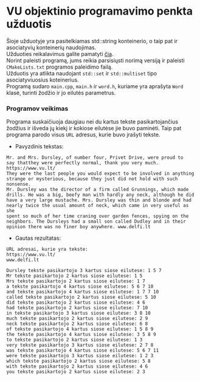 # VU objektinio programavimo penkta užduotis  

Šioje užduotyje yra pasitelkiamas std::string konteinerio, o taip pat ir asociatyvių konteinerių naudojimas.  
Užduoties reikalavimus galite pamatyti [čia](https://github.com/objprog/paskaitos2019/wiki/5-oji-u%C5%BEduotis).  
Norint paleisti programą, jums reikia parsisiųsti norimą versiją ir paleisti `CMakeLists.txt` programos paleidimo failą.  
Užduotis yra atlikta naudojant `std::set` ir `std::multiset` tipo asociatyviuosius koteinerius.  
Programą sudaro `main.cpp`, `main.h` ir `word.h`, kuriame yra aprašyta `Word` klasė, turinti žodžio ir jo eilutės parametrus.

### Programov veikimas  

Programa suskaičiuoja daugiau nei du kartus tekste pasikartojančius žodžius ir išveda jų kiekį ir kokiose eilutėse jie buvo paminėti.
Taip pat programa parodo visus `URL` adresus, kurie buvo įrašyti tekste.  
- Pavyzdinis tekstas:
```
Mr. and Mrs. Dursley, of number four, Privet Drive, were proud to 
say thatthey were perfectly normal, thank you very much. https://www.vu.lt/
They were the last people you would expect to be involved in anything 
strange or mysterious, because they just did not hold with such nonsense.
Mr. Dursley was the director of a firm called Grunnings, which made
drills. He was a big, beefy man with hardly any neck, although he did
have a very large mustache. Mrs. Dursley was thin and blonde and had
nearly twice the usual amount of neck, which came in very useful as she
spent so much of her time craning over garden fences, spying on the
neighbors. The Dursleys had a small son called Dudley and in their
opinion there was no finer boy anywhere. www.delfi.lt
```
- Gautas rezultatas:
```
URL adresai, kurie yra tekste:
https://www.vu.lt/
www.delfi.lt

Dursley tekste pasikartojo 3 kartus siose eilutese: 1 5 7
Mr tekste pasikartojo 2 kartus siose eilutese: 1 5
Mrs tekste pasikartojo 2 kartus siose eilutese: 1 7
a tekste pasikartojo 4 kartus siose eilutese: 5 6 7 10
and tekste pasikartojo 4 kartus siose eilutese: 1 7 7 10
called tekste pasikartojo 2 kartus siose eilutese: 5 10
did tekste pasikartojo 2 kartus siose eilutese: 4 6
had tekste pasikartojo 2 kartus siose eilutese: 7 10
in tekste pasikartojo 3 kartus siose eilutese: 3 8 10
much tekste pasikartojo 2 kartus siose eilutese: 2 9
neck tekste pasikartojo 2 kartus siose eilutese: 6 8
of tekste pasikartojo 4 kartus siose eilutese: 1 5 8 9
the tekste pasikartojo 4 kartus siose eilutese: 3 5 8 9
to tekste pasikartojo 2 kartus siose eilutese: 1 3
very tekste pasikartojo 3 kartus siose eilutese: 2 7 8
was tekste pasikartojo 4 kartus siose eilutese: 5 6 7 11
were tekste pasikartojo 3 kartus siose eilutese: 1 2 3
which tekste pasikartojo 2 kartus siose eilutese: 5 8
with tekste pasikartojo 2 kartus siose eilutese: 4 6
you tekste pasikartojo 2 kartus siose eilutese: 2 3
```